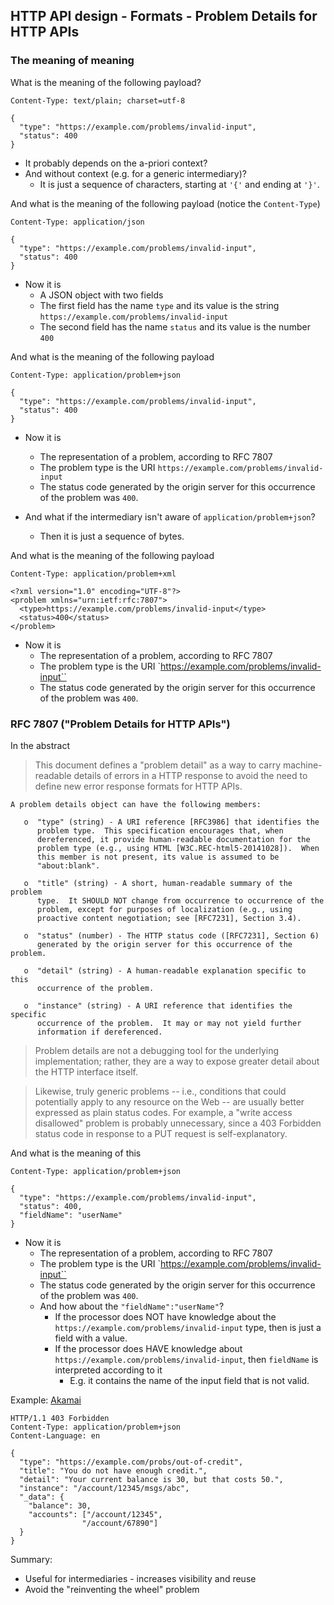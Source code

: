 ## HTTP API design - Formats - Problem Details for HTTP APIs

### The meaning of meaning

What is the meaning of the following payload?

```
Content-Type: text/plain; charset=utf-8

{
  "type": "https://example.com/problems/invalid-input",
  "status": 400
}
```

- It probably depends on the a-priori context?
- And without context (e.g. for a generic intermediary)?
  - It is just a sequence of characters, starting at `'{'` and ending at `'}'`.

And what is the meaning of the following payload (notice the `Content-Type`)

```
Content-Type: application/json

{
  "type": "https://example.com/problems/invalid-input",
  "status": 400
}
```
- Now it is
  - A JSON object with two fields
  - The first field has the name `type` and its value is the string `https://example.com/problems/invalid-input`
  - The second field has the name `status` and its value is the number `400`

And what is the meaning of the following payload

```
Content-Type: application/problem+json

{
  "type": "https://example.com/problems/invalid-input",
  "status": 400
}
```
- Now it is
  - The representation of a problem, according to RFC 7807
  - The problem type is the URI `https://example.com/problems/invalid-input`
  - The status code generated by the origin server for this occurrence of the problem was `400`.

- And what if the intermediary isn't aware of `application/problem+json`?
  - Then it is just a sequence of bytes.

And what is the meaning of the following payload

```
Content-Type: application/problem+xml

<?xml version="1.0" encoding="UTF-8"?>
<problem xmlns="urn:ietf:rfc:7807">
  <type>https://example.com/problems/invalid-input</type>
  <status>400</status>
</problem>
```
- Now it is
  - The representation of a problem, according to RFC 7807
  - The problem type is the URI `https://example.com/problems/invalid-input``
  - The status code generated by the origin server for this occurrence of the problem was `400`.

### RFC 7807 ("Problem Details for HTTP APIs")

In the abstract

> This document defines a "problem detail" as a way to carry machine-
   readable details of errors in a HTTP response to avoid the need to
   define new error response formats for HTTP APIs.

```
A problem details object can have the following members:

   o  "type" (string) - A URI reference [RFC3986] that identifies the
      problem type.  This specification encourages that, when
      dereferenced, it provide human-readable documentation for the
      problem type (e.g., using HTML [W3C.REC-html5-20141028]).  When
      this member is not present, its value is assumed to be
      "about:blank".

   o  "title" (string) - A short, human-readable summary of the problem
      type.  It SHOULD NOT change from occurrence to occurrence of the
      problem, except for purposes of localization (e.g., using
      proactive content negotiation; see [RFC7231], Section 3.4).

   o  "status" (number) - The HTTP status code ([RFC7231], Section 6)
      generated by the origin server for this occurrence of the problem.

   o  "detail" (string) - A human-readable explanation specific to this
      occurrence of the problem.

   o  "instance" (string) - A URI reference that identifies the specific
      occurrence of the problem.  It may or may not yield further
      information if dereferenced.
```

> Problem details are not a debugging tool for the underlying
   implementation; rather, they are a way to expose greater detail about
   the HTTP interface itself. 

> Likewise, truly generic problems -- i.e., conditions that could
   potentially apply to any resource on the Web -- are usually better
   expressed as plain status codes.  For example, a "write access
   disallowed" problem is probably unnecessary, since a 403 Forbidden
   status code in response to a PUT request is self-explanatory.


And what is the meaning of this

```
Content-Type: application/problem+json

{
  "type": "https://example.com/problems/invalid-input",
  "status": 400,
  "fieldName": "userName"
}
```

- Now it is
  - The representation of a problem, according to RFC 7807
  - The problem type is the URI `https://example.com/problems/invalid-input``
  - The status code generated by the origin server for this occurrence of the problem was `400`.
  - And how about the `"fieldName":"userName"`?
    - If the processor does NOT have knowledge about the `https://example.com/problems/invalid-input` type, then is just a field with a value.
    - If the processor does HAVE knowledge about `https://example.com/problems/invalid-input`, then `fieldName` is interpreted according to it
      - E.g. it contains the name of the input field that is not valid.


Example: [Akamai](https://developer.akamai.com/api/core_features/api_endpoints/v2.html#errortypes)

```
HTTP/1.1 403 Forbidden
Content-Type: application/problem+json
Content-Language: en

{
  "type": "https://example.com/probs/out-of-credit",
  "title": "You do not have enough credit.",
  "detail": "Your current balance is 30, but that costs 50.",
  "instance": "/account/12345/msgs/abc",
  "_data": {
    "balance": 30,
    "accounts": ["/account/12345",
                "/account/67890"]
  }
}
```

Summary:
- Useful for intermediaries - increases visibility and reuse
- Avoid the "reinventing the wheel" problem
